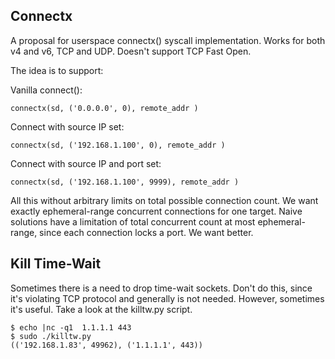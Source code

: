 Connectx
--------

A proposal for userspace connectx() syscall implementation. Works for
both v4 and v6, TCP and UDP. Doesn't support TCP Fast Open.

The idea is to support:

Vanilla connect():

    connectx(sd, ('0.0.0.0', 0), remote_addr )

Connect with source IP set:

    connectx(sd, ('192.168.1.100', 0), remote_addr )

Connect with source IP and port set:

    connectx(sd, ('192.168.1.100', 9999), remote_addr )


All this without arbitrary limits on total possible connection
count. We want exactly ephemeral-range concurrent connections for one
target. Naive solutions have a limitation of total concurrent count at
most ephemeral-range, since each connection locks a port. We want
better.



Kill Time-Wait
--------------

Sometimes there is a need to drop time-wait sockets. Don't do this,
since it's violating TCP protocol and generally is not
needed. However, sometimes it's useful. Take a look at the killtw.py
script.

    $ echo |nc -q1  1.1.1.1 443
    $ sudo ./killtw.py
    (('192.168.1.83', 49962), ('1.1.1.1', 443))
